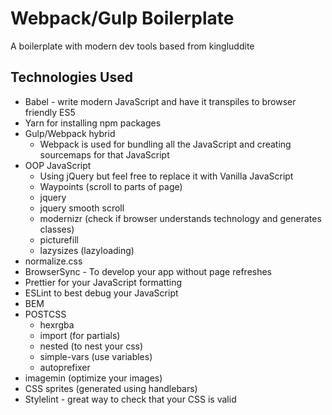 # Webpack/Gulp Boilerplate
A boilerplate with modern dev tools based from kingluddite

## Technologies Used
* Babel - write modern JavaScript and have it transpiles to browser friendly
ES5
* Yarn for installing npm packages
* Gulp/Webpack hybrid
  - Webpack is used for bundling all the JavaScript and creating sourcemaps
  for that JavaScript
* OOP JavaScript
  - Using jQuery but feel free to replace it with Vanilla JavaScript
  - Waypoints (scroll to parts of page)
  - jquery
  - jquery smooth scroll
  - modernizr (check if browser understands technology and generates classes)
  - picturefill
  - lazysizes (lazyloading)
* normalize.css
* BrowserSync - To develop your app without page refreshes
* Prettier for your JavaScript formatting
* ESLint to best debug your JavaScript
* BEM
* POSTCSS
  - hexrgba
  - import (for partials)
  - nested (to nest your css)
  - simple-vars (use variables)
  - autoprefixer
* imagemin (optimize your images)
* CSS sprites (generated using handlebars)
* Stylelint - great way to check that your CSS is valid
